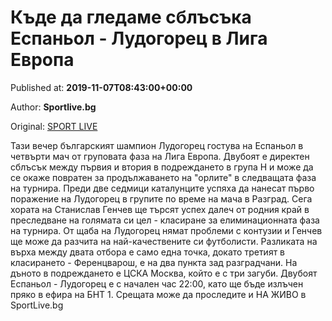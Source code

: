 
# Къде да гледаме сблъсъка Еспаньол - Лудогорец в Лига Европа

Published at: **2019-11-07T08:43:00+00:00**

Author: **Sportlive.bg**

Original: [SPORT LIVE](https://www.sportlive.bg/bgfootball/ludogorec/kyde-da-gledame-sblysyka-espanxol---ludogorec-v-liga-evropa-1403791.html)

Тази вечер българският шампион Лудогорец гостува на Еспаньол в четвърти мач от груповата фаза на Лига Европа. Двубоят е директен сблъсък между първия и втория в подреждането в група Н и може да се окаже повратен за продължаването на "орлите" в следващата фаза на турнира.
Преди две седмици каталунците успяха да нанесат първо поражение на Лудогорец в групите по време на мача в Разград. Сега хората на Станислав Генчев ще търсят успех далеч от родния край в преследване на голямата си цел - класиране за елиминационната фаза на турнира.
От щаба на Лудогорец нямат проблеми с контузии и Генчев ще може да разчита на най-качествените си футболисти. Разликата на върха между двата отбора е само една точка, докато третият в класирането - Ференцварош, е на два пункта зад разградчани. На дъното в подреждането е ЦСКА Москва, който е с три загуби.
Двубоят Еспаньол - Лудогорец е с начален час 22:00, като ще бъде излъчен пряко в ефира на БНТ 1. Срещата може да проследите и НА ЖИВО в SportLive.bg
